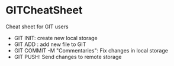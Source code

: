 # GITCheatSheet
Cheat sheet for GIT users

- GIT INIT: create new local storage
- GIT ADD <file name>: add new file to GIT
- GIT COMMIT -M "Commentaries": Fix changes in local storage 
- GIT PUSH: Send changes to remote storage